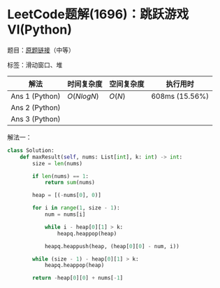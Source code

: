 # LeetCode题解(1696)：跳跃游戏VI(Python)

题目：[原题链接](https://leetcode-cn.com/problems/jump-game-vi/)（中等）

标签：滑动窗口、堆

| 解法           | 时间复杂度 | 空间复杂度 | 执行用时       |
| -------------- | ---------- | ---------- | -------------- |
| Ans 1 (Python) | $O(NlogN)$ | $O(N)$     | 608ms (15.56%) |
| Ans 2 (Python) |            |            |                |
| Ans 3 (Python) |            |            |                |

解法一：

```python
class Solution:
    def maxResult(self, nums: List[int], k: int) -> int:
        size = len(nums)

        if len(nums) == 1:
            return sum(nums)

        heap = [(-nums[0], 0)]

        for i in range(1, size - 1):
            num = nums[i]

            while i - heap[0][1] > k:
                heapq.heappop(heap)

            heapq.heappush(heap, (heap[0][0] - num, i))

        while (size - 1) - heap[0][1] > k:
            heapq.heappop(heap)

        return -heap[0][0] + nums[-1]
```


